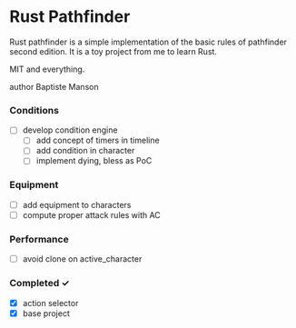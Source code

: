 # Rust Pathfinder

Rust pathfinder is a simple implementation of the basic rules of pathfinder second edition.
It is a toy project from me to learn Rust.

MIT and everything.

author Baptiste Manson


### Conditions
- [ ] develop condition engine
  - [ ] add concept of timers in timeline
  - [ ] add condition in character
  - [ ] implement dying, bless as PoC

### Equipment
- [ ] add equipment to characters
- [ ] compute proper attack rules with AC

### Performance
- [ ] avoid clone on active_character

### Completed ✓
- [x] action selector
- [x] base project